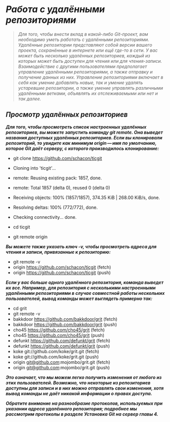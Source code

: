 # ***Работа с удалёнными репозиториями***

>*Для того, чтобы внести вклад в какой-либо Git-проект, вам необходимо уметь работать с удалёнными репозиториями. Удалённые репозитории представляют собой версии вашего проекта, сохранённые в интернете или ещё где-то в сети. У вас может быть несколько удалённых репозиториев, каждый из которых может быть доступен для чтения или для чтения-записи. Взаимодействие с другими пользователями предполагает управление удалёнными репозиториями, а также отправку и получение данных из них. Управление репозиториями включает в себя как умение добавлять новые, так и умение удалять устаревшие репозитории, а также умение управлять различными удалёнными ветками, объявлять их отслеживаемыми или нет и так далее.*

## ***Просмотр удалённых репозиториев***

***Для того, чтобы просмотреть список настроенных удалённых репозиториев, вы можете запустить команду git remote. Она выведет названия доступных удалённых репозиториев. Если вы клонировали репозиторий, то увидите как минимум origin — имя по умолчанию, которое Git даёт серверу, с которого производилось клонирование:***


* git clone https://github.com/schacon/ticgit

* Cloning into 'ticgit'...

* remote: Reusing existing pack: 1857, done.

* remote: Total 1857 (delta 0), reused 0 (delta 0)

* Receiving objects: 100% (1857/1857), 374.35 KiB | 268.00 KiB/s, done.

* Resolving deltas: 100% (772/772), done.

* Checking connectivity... done.

* cd ticgit

 * git remote origin

 ***Вы можете также указать ключ -v, чтобы просмотреть адреса для чтения и записи, привязанные к репозиторию:***

 * git remote -v
* origin	https://github.com/schacon/ticgit (fetch)
* origin	https://github.com/schacon/ticgit (push)

***Если у вас больше одного удалённого репозитория, команда выведет их все. Например, для репозитория с несколькими настроенными удалёнными репозиториями в случае совместной работы нескольких пользователей, вывод команды может выглядеть примерно так:***

* cd grit
* git remote -v
* bakkdoor  https://github.com/bakkdoor/grit (fetch)
* bakkdoor  https://github.com/bakkdoor/grit (push)
* cho45     https://github.com/cho45/grit (fetch)
* cho45     https://github.com/cho45/grit (push)
* defunkt   https://github.com/defunkt/grit (fetch)
* defunkt   https://github.com/defunkt/grit (push)
* koke      git://github.com/koke/grit.git (fetch)
* koke      git://github.com/koke/grit.git (push)
* origin    git@github.com:mojombo/grit.git (fetch)
* origin    git@github.com:mojombo/grit.git (push)

***Это означает, что мы можем легко получить изменения от любого из этих пользователей. Возможно, что некоторые из репозиториев доступны для записи и в них можно отправлять свои изменения, хотя вывод команды не даёт никакой информации о правах доступа.***

***Обратите внимание на разнообразие протоколов, используемых при указании адреса удалённого репозитория; подробнее мы рассмотрим протоколы в разделе Установка Git на сервер главы 4.***

